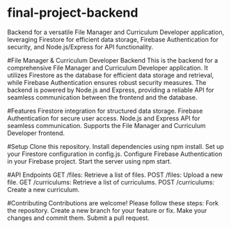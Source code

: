 # final-project-backend
Backend for a versatile File Manager and Curriculum Developer application, leveraging Firestore for efficient data storage, Firebase Authentication for security, and Node.js/Express for API functionality.

#File Manager & Curriculum Developer Backend
This is the backend for a comprehensive File Manager and Curriculum Developer application. It utilizes Firestore as the database for efficient data storage and retrieval, while Firebase Authentication ensures robust security measures. The backend is powered by Node.js and Express, providing a reliable API for seamless communication between the frontend and the database.

#Features
Firestore integration for structured data storage.
Firebase Authentication for secure user access.
Node.js and Express API for seamless communication.
Supports the File Manager and Curriculum Developer frontend.

#Setup
Clone this repository.
Install dependencies using npm install.
Set up your Firestore configuration in config.js.
Configure Firebase Authentication in your Firebase project.
Start the server using npm start.

#API Endpoints
GET /files: Retrieve a list of files.
POST /files: Upload a new file.
GET /curriculums: Retrieve a list of curriculums.
POST /curriculums: Create a new curriculum.

#Contributing
Contributions are welcome! Please follow these steps:
Fork the repository.
Create a new branch for your feature or fix.
Make your changes and commit them.
Submit a pull request.


